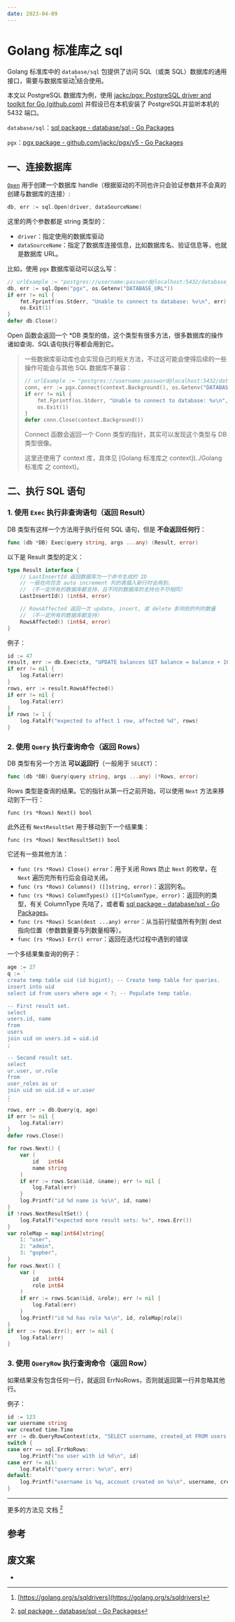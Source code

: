 ```yaml
---
date: 2023-04-09
---
```


# Golang 标准库之 sql

Golang 标准库中的 `database/sql` 包提供了访问 SQL（或类 SQL）数据库的通用接口，需要与数据库驱动[^1]结合使用。

本文以 PostgreSQL 数据库为例，使用 [jackc/pgx: PostgreSQL driver and toolkit for Go (github.com)](https://github.com/jackc/pgx) 并假设已在本机安装了 PostgreSQL并监听本机的 5432 端口。



`database/sql`：[sql package - database/sql - Go Packages](https://pkg.go.dev/database/sql)

`pgx`：[pgx package - github.com/jackc/pgx/v5 - Go Packages](https://pkg.go.dev/github.com/jackc/pgx/v5)

## 一、连接数据库

[`Open`](https://pkg.go.dev/database/sql/#Open) 用于创建一个数据库 handle（根据驱动的不同也许只会验证参数并不会真的创建与数据库的连接）:

```go
db, err := sql.Open(driver, dataSourceName)
```

这里的两个参数都是 string 类型的：

- `driver`：指定使用的数据库驱动
- `dataSourceName`：指定了数据库连接信息，比如数据库名、验证信息等，也就是数据库 URL。

比如，使用 `pgx` 数据库驱动可以这么写：

```go
// urlExample := "postgres://username:password@localhost:5432/database_name"
db, err := sql.Open("pgx", os.Getenv("DATABASE_URL"))
if err != nil {
    fmt.Fprintf(os.Stderr, "Unable to connect to database: %v\n", err)
    os.Exit(1)
}
defer db.Close()
```

Open 函数会返回一个 *DB 类型的值，这个类型有很多方法，很多数据库的操作诸如查询、SQL语句执行等都会用到它。

> 一些数据库驱动库也会实现自己的相关方法，不过这可能会使得后续的一些操作可能会与其他 SQL 数据库不兼容：
>
> ```go
> // urlExample := "postgres://username:password@localhost:5432/database_name"
> conn, err := pgx.Connect(context.Background(), os.Getenv("DATABASE_URL"))
> if err != nil {
>     fmt.Fprintf(os.Stderr, "Unable to connect to database: %v\n", err)
>     os.Exit(1)
> }
> defer conn.Close(context.Background())
> ```
>
> Connect 函数会返回一个 Conn 类型的指针，其实可以发现这个类型与 DB 类型很像。
>
> 这里还使用了 context 库，具体见 [Golang 标准库之 context](../Golang 标准库 之 context)。

## 二、执行 SQL 语句

### 1. 使用 `Exec` 执行非查询语句（返回 Result）

DB 类型有这样一个方法用于执行任何 SQL 语句，但是 **不会返回任何行**：

```go
func (db *DB) Exec(query string, args ...any) (Result, error)
```

以下是 Result 类型的定义：

```go
type Result interface {
	// LastInsertId 返回数据库为一个命令生成的 ID
    // 一般在向包含 auto increment 列的表插入新行时会用到，
    // （不一定所有的数据库都支持，且不同的数据库的支持也不尽相同）
	LastInsertId() (int64, error)

	// RowsAffected 返回一次 update, insert, 或 delete 影响到的列的数量
    // （不一定所有的数据库都支持）
	RowsAffected() (int64, error)
}
```

例子：

```go
id := 47
result, err := db.Exec(ctx, "UPDATE balances SET balance = balance + 10 WHERE user_id = ?", id)
if err != nil {
    log.Fatal(err)
}
rows, err := result.RowsAffected()
if err != nil {
    log.Fatal(err)
}
if rows != 1 {
    log.Fatalf("expected to affect 1 row, affected %d", rows)
}
```

### 2. 使用 `Query` 执行查询命令（返回 Rows）

DB 类型有另一个方法 **可以返回行**（一般用于 `SELECT`）：

```go
func (db *DB) Query(query string, args ...any) (*Rows, error)
```

Rows 类型是查询的结果。它的指针从第一行之前开始，可以使用 `Next` 方法来移动到下一行：

`func (rs *Rows) Next() bool`

此外还有 `NextResultSet` 用于移动到下一个结果集：

`func (rs *Rows) NextResultSet() bool`

它还有一些其他方法：

- `func (rs *Rows) Close() error`：用于关闭 Rows 防止 `Next` 的枚举，在 `Next` 遍历完所有行后会自动关闭。
- `func (rs *Rows) Columns() ([]string, error)`：返回列名。
- `func (rs *Rows) ColumnTypes() ([]*ColumnType, error)`：返回列的类型，有关 ColumnType 先咕了，或者看 [sql package - database/sql - Go Packages](https://pkg.go.dev/database/sql#ColumnType)。
- `func (rs *Rows) Scan(dest ...any) error`：从当前行赋值所有列到 dest 指向位置（参数数量要与列数量相等）。
- `func (rs *Rows) Err() error`：返回在迭代过程中遇到的错误

一个多结果集查询的例子：

```go
age := 27
q := `
create temp table uid (id bigint); -- Create temp table for queries.
insert into uid
select id from users where age < ?; -- Populate temp table.

-- First result set.
select
users.id, name
from
users
join uid on users.id = uid.id
;

-- Second result set.
select 
ur.user, ur.role
from
user_roles as ur
join uid on uid.id = ur.user
;
`
rows, err := db.Query(q, age)
if err != nil {
    log.Fatal(err)
}
defer rows.Close()

for rows.Next() {
    var (
        id   int64
        name string
    )
    if err := rows.Scan(&id, &name); err != nil {
        log.Fatal(err)
    }
    log.Printf("id %d name is %s\n", id, name)
}
if !rows.NextResultSet() {
    log.Fatalf("expected more result sets: %v", rows.Err())
}
var roleMap = map[int64]string{
    1: "user",
    2: "admin",
    3: "gopher",
}
for rows.Next() {
    var (
        id   int64
        role int64
    )
    if err := rows.Scan(&id, &role); err != nil {
        log.Fatal(err)
    }
    log.Printf("id %d has role %s\n", id, roleMap[role])
}
if err := rows.Err(); err != nil {
    log.Fatal(err)
}
```

### 3. 使用 `QueryRow` 执行查询命令（返回 Row）

如果结果没有包含任何一行，就返回 ErrNoRows，否则就返回第一行并忽略其他行。

例子：

```go
id := 123
var username string
var created time.Time
err := db.QueryRowContext(ctx, "SELECT username, created_at FROM users WHERE id=?", id).Scan(&username, &created)
switch {
case err == sql.ErrNoRows:
    log.Printf("no user with id %d\n", id)
case err != nil:
    log.Fatalf("query error: %v\n", err)
default:
    log.Printf("username is %q, account created on %s\n", username, created)
}
```

---

更多的方法见 文档 [^2]

## 参考

[^1]:[https://golang.org/s/sqldrivers](https://golang.org/s/sqldrivers)

[^2]: [sql package - database/sql - Go Packages](https://pkg.go.dev/database/sql)

## 废文案

- 